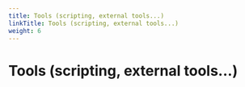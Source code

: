 ```yaml
---
title: Tools (scripting, external tools...)
linkTitle: Tools (scripting, external tools...)
weight: 6
---
```


# Tools (scripting, external tools...)

